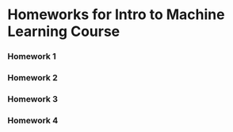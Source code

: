 # Homeworks for Intro to Machine Learning Course

### Homework 1
### Homework 2
### Homework 3
### Homework 4